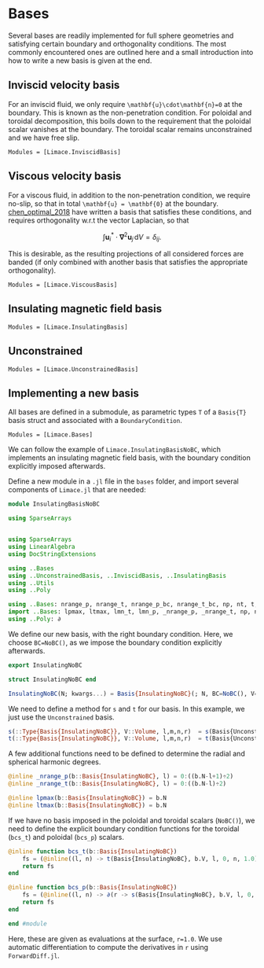 # Bases

Several bases are readily implemented for full sphere geometries and satisfying certain boundary and orthogonality conditions. 
The most commonly encountered ones are outlined here and a small introduction into how to write a new basis is given at the end.

## Inviscid velocity basis

For an inviscid fluid, we only require ``\mathbf{u}\cdot\mathbf{n}=0`` at the boundary. This is known as the non-penetration condition. For poloidal and toroidal decomposition, this boils down to the requirement that the poloidal scalar vanishes at the boundary. The toroidal scalar remains unconstrained and we have free slip.

```@autodocs
Modules = [Limace.InviscidBasis]
```

## Viscous velocity basis 

For a viscous fluid, in addition to the non-penetration condition, we require no-slip, so that in total ``\mathbf{u} = \mathbf{0}`` at the boundary. [chen_optimal_2018](@citet) have written a basis that satisfies these conditions, and requires orthogonality w.r.t the vector Laplacian, so that
```math
\int \mathbf{u}_i^*\cdot\boldsymbol{\nabla}^2\mathbf{u}_j\,\mathrm{d}V = \delta_{ij}.
```
This is desirable, as the resulting projections of all considered forces are banded (if only combined with another basis that satisfies the appropriate orthogonality).

```@autodocs
Modules = [Limace.ViscousBasis]
```

## Insulating magnetic field basis

```@autodocs
Modules = [Limace.InsulatingBasis]
```

## Unconstrained

```@autodocs
Modules = [Limace.UnconstrainedBasis]
```

## Implementing a new basis

All bases are defined in a submodule, as parametric types `T` of a `Basis{T}` basis struct and associated with a `BoundaryCondition`.

```@autodocs
Modules = [Limace.Bases]
```

We can follow the example of `Limace.InsulatingBasisNoBC`, which implements an insulating magnetic field basis, with the boundary condition explicitly imposed afterwards.

Define a new module in a `.jl` file in the `bases` folder, and import several components of `Limace.jl` that are needed:
```julia
module InsulatingBasisNoBC

using SparseArrays


using SparseArrays
using LinearAlgebra
using DocStringExtensions

using ..Bases
using ..UnconstrainedBasis, ..InviscidBasis, ..InsulatingBasis
using ..Utils
using ..Poly

using ..Bases: nrange_p, nrange_t, nrange_p_bc, nrange_t_bc, np, nt, t, s, bcs_p, bcs_t, lmn_p_l, lmn_t_l, lmn_p, lmn_t, lmn2k_p_dict, lmn2k_t_dict, lpmax, ltmax, Sphere
import ..Bases: lpmax, ltmax, lmn_t, lmn_p, _nrange_p, _nrange_t, np, nt, t, s, nrange_p_bc, nrange_t_bc, bcs_p, bcs_t
using ..Poly: ∂
```

We define our new basis, with the right boundary condition. Here, we choose `BC=NoBC()`, as we impose the boundary condition explicitly afterwards.

```julia
export InsulatingNoBC

struct InsulatingNoBC end

InsulatingNoBC(N; kwargs...) = Basis{InsulatingNoBC}(; N, BC=NoBC(), V=Sphere(), kwargs...)
```

We need to define a method for `s` and `t` for our basis. In this example, we just use the `Unconstrained` basis.

```julia
s(::Type{Basis{InsulatingNoBC}}, V::Volume, l,m,n,r)  = s(Basis{Unconstrained}, V, l,m,n,r) 
t(::Type{Basis{InsulatingNoBC}}, V::Volume, l,m,n,r)  = t(Basis{Unconstrained}, V, l,m,n,r) 
```

A few additional functions need to be defined to determine the radial and spherical harmonic degrees.

```julia
@inline _nrange_p(b::Basis{InsulatingNoBC}, l) = 0:((b.N-l+1)÷2)
@inline _nrange_t(b::Basis{InsulatingNoBC}, l) = 0:((b.N-l)÷2)

@inline lpmax(b::Basis{InsulatingNoBC}) = b.N
@inline ltmax(b::Basis{InsulatingNoBC}) = b.N
```

If we have no basis imposed in the poloidal and toroidal scalars (`NoBC()`), we need to define the explicit boundary condition functions for the toroidal (`bcs_t`) and poloidal (`bcs_p`) scalars.

```julia
@inline function bcs_t(b::Basis{InsulatingNoBC})
    fs = (@inline((l, n) -> t(Basis{InsulatingNoBC}, b.V, l, 0, n, 1.0)),)
    return fs
end

@inline function bcs_p(b::Basis{InsulatingNoBC})
    fs = (@inline((l, n) -> ∂(r -> s(Basis{InsulatingNoBC}, b.V, l, 0, n, r), 1.0) + (l + 1) * s(Basis{InsulatingNoBC}, b.V, l, 0, n, 1.0)),)
    return fs
end

end #module
```

Here, these are given as evaluations at the surface, `r=1.0`. We use automatic differentiation to compute the derivatives in `r` using `ForwardDiff.jl`.